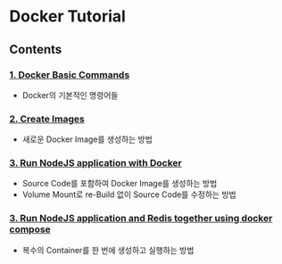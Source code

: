 # Docker Tutorial

## Contents

### [1. Docker Basic Commands](<./1.docker-basic-commands>)
- Docker의 기본적인 명령어들

### [2. Create Images](<./2.create-image>)
- 새로운 Docker Image를 생성하는 방법

### [3. Run NodeJS application with Docker](<./3.run-nodejs-app>)
- Source Code를 포함하여 Docker Image를 생성하는 방법
- Volume Mount로 re-Build 없이 Source Code를 수정하는 방법

### [3. Run NodeJS application and Redis together using docker compose](<./4.docker-compose>)
- 복수의 Container를 한 번에 생성하고 실행하는 방법
